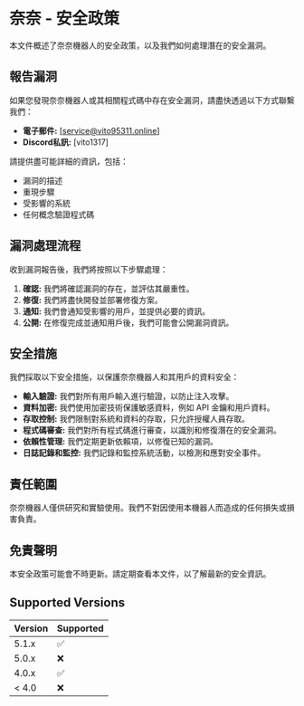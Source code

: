 # 奈奈 - 安全政策

本文件概述了奈奈機器人的安全政策，以及我們如何處理潛在的安全漏洞。

## 報告漏洞

如果您發現奈奈機器人或其相關程式碼中存在安全漏洞，請盡快透過以下方式聯繫我們：

* **電子郵件:** [service@vito95311.online]
* **Discord私訊:**  [vito1317]

請提供盡可能詳細的資訊，包括：

* 漏洞的描述
* 重現步驟
* 受影響的系統
* 任何概念驗證程式碼

## 漏洞處理流程

收到漏洞報告後，我們將按照以下步驟處理：

1. **確認:** 我們將確認漏洞的存在，並評估其嚴重性。
2. **修復:** 我們將盡快開發並部署修復方案。
3. **通知:**  我們會通知受影響的用戶，並提供必要的資訊。
4. **公開:**  在修復完成並通知用戶後，我們可能會公開漏洞資訊。

## 安全措施

我們採取以下安全措施，以保護奈奈機器人和其用戶的資料安全：

* **輸入驗證:**  我們對所有用戶輸入進行驗證，以防止注入攻擊。
* **資料加密:**  我們使用加密技術保護敏感資料，例如 API 金鑰和用戶資料。
* **存取控制:**  我們限制對系統和資料的存取，只允許授權人員存取。
* **程式碼審查:** 我們對所有程式碼進行審查，以識別和修復潛在的安全漏洞。
* **依賴性管理:**  我們定期更新依賴項，以修復已知的漏洞。
* **日誌記錄和監控:**  我們記錄和監控系統活動，以檢測和應對安全事件。

## 責任範圍

奈奈機器人僅供研究和實驗使用。我們不對因使用本機器人而造成的任何損失或損害負責。

## 免責聲明

本安全政策可能會不時更新。請定期查看本文件，以了解最新的安全資訊。

## Supported Versions


| Version | Supported          |
| ------- | ------------------ |
| 5.1.x   | :white_check_mark: |
| 5.0.x   | :x:                |
| 4.0.x   | :white_check_mark: |
| < 4.0   | :x:                |

